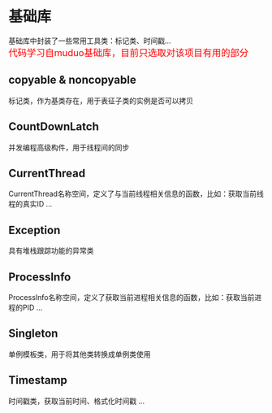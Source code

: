 # 基础库
基础库中封装了一些常用工具类：标记类、时间戳...  
<font color = red size = 4> 代码学习自muduo基础库，目前只选取对该项目有用的部分 </font>  

## copyable & noncopyable
标记类，作为基类存在，用于表征子类的实例是否可以拷贝

## CountDownLatch
并发编程高级构件，用于线程间的同步

## CurrentThread
CurrentThread名称空间，定义了与当前线程相关信息的函数，比如：获取当前线程的真实ID ...

## Exception
具有堆栈跟踪功能的异常类

## ProcessInfo
ProcessInfo名称空间，定义了获取当前进程相关信息的函数，比如：获取当前进程的PID ...

## Singleton
单例模板类，用于将其他类转换成单例类使用

## Timestamp
时间戳类，获取当前时间、格式化时间戳 ...